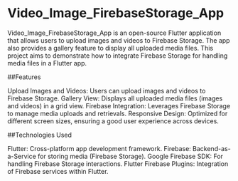 # Video_Image_FirebaseStorage_App

Video_Image_FirebaseStorage_App is an open-source Flutter application that allows users to upload images and videos to Firebase Storage. The app also provides a gallery feature to display all uploaded media files. This project aims to demonstrate how to integrate Firebase Storage for handling media files in a Flutter app.

##Features

Upload Images and Videos: Users can upload images and videos to Firebase Storage.
Gallery View: Displays all uploaded media files (images and videos) in a grid view.
Firebase Integration: Leverages Firebase Storage to manage media uploads and retrievals.
Responsive Design: Optimized for different screen sizes, ensuring a good user experience across devices.

##Technologies Used

Flutter: Cross-platform app development framework.
Firebase: Backend-as-a-Service for storing media (Firebase Storage).
Google Firebase SDK: For handling Firebase Storage interactions.
Flutter Firebase Plugins: Integration of Firebase services within Flutter.
